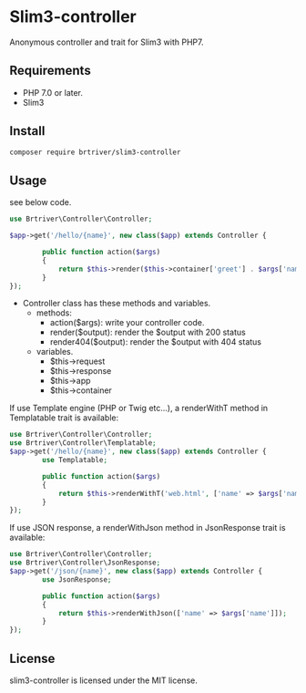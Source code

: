 Slim3-controller
=================

Anonymous controller and trait for Slim3 with PHP7.

Requirements
------------

* PHP 7.0 or later.
* Slim3

Install
--------

```bash
composer require brtriver/slim3-controller
```

Usage
-------

see below code.

```php
use Brtriver\Controller\Controller;

$app->get('/hello/{name}', new class($app) extends Controller {

        public function action($args)
        {
            return $this->render($this->container['greet'] . $args['name']);
        }
});
```

* Controller class has these methods and variables.
  * methods:
    * action($args): write your controller code.
    * render($output): render the $output with 200 status
	* render404($output): render the $output with 404 status
  * variables.
    * $this->request
    * $this->response
    * $this->app
	* $this->container

If use Template engine (PHP or Twig etc...), a renderWithT method in Templatable trait is available:

```php
use Brtriver\Controller\Controller;
use Brtriver\Controller\Templatable;
$app->get('/hello/{name}', new class($app) extends Controller {
        use Templatable;

        public function action($args)
        {
            return $this->renderWithT('web.html', ['name' => $args['name']]);
        }
});
```

If use JSON response, a renderWithJson method in JsonResponse trait is available:

```php
use Brtriver\Controller\Controller;
use Brtriver\Controller\JsonResponse;
$app->get('/json/{name}', new class($app) extends Controller {
	    use JsonResponse;

        public function action($args)
        {
            return $this->renderWithJson(['name' => $args['name']]);
        }
});
```


License
-------

slim3-controller is licensed under the MIT license.


